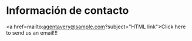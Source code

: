 # Información de contacto

<a href=mailto:<nowiki>agentavery@sample.com?subject="HTML link">Click here to send us an email!!!</a>
